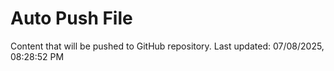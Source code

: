 # Auto Push File

Content that will be pushed to GitHub repository.
Last updated: 07/08/2025, 08:28:52 PM